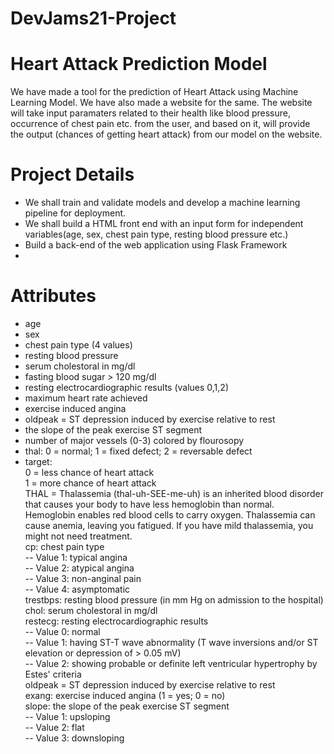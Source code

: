 # DevJams21-Project
# Heart Attack Prediction Model

We have made a tool for the prediction of Heart Attack using Machine Learning Model. We have also made a website for the same. The website will take input paramaters related to their health like blood pressure, occurrence of chest pain etc. from the user, and based on it, will provide the output (chances of getting heart attack) from our model on the website.

# Project Details
* We shall train and validate models and develop a machine learning pipeline for deployment.
* We shall build a HTML front end with an input form for independent variables(age, sex, chest pain type, resting blood pressure etc.)
* Build a back-end of the web application using Flask Framework
* 

# Attributes
* age
* sex
* chest pain type (4 values)
* resting blood pressure
* serum cholestoral in mg/dl
* fasting blood sugar > 120 mg/dl
* resting electrocardiographic results (values 0,1,2)
* maximum heart rate achieved
* exercise induced angina
* oldpeak = ST depression induced by exercise relative to rest
* the slope of the peak exercise ST segment
* number of major vessels (0-3) colored by flourosopy
* thal: 0 = normal; 1 = fixed defect; 2 = reversable defect
* target:<br /> 0 = less chance of heart attack <br /> 
            1 = more chance of heart attack <br />
THAL = Thalassemia (thal-uh-SEE-me-uh) is an inherited blood disorder that causes your body to have less hemoglobin than normal. Hemoglobin enables red blood cells to carry oxygen. Thalassemia can cause anemia, leaving you fatigued. If you have mild thalassemia, you might not need treatment. <br />
cp: chest pain type <br />
-- Value 1: typical angina <br />
-- Value 2: atypical angina <br />
-- Value 3: non-anginal pain <br />
-- Value 4: asymptomatic <br />
trestbps: resting blood pressure (in mm Hg on admission to the hospital) <br />
chol: serum cholestoral in mg/dl <br />
restecg: resting electrocardiographic results <br />
-- Value 0: normal <br />
-- Value 1: having ST-T wave abnormality (T wave inversions and/or ST elevation or depression of > 0.05 mV)<br />
-- Value 2: showing probable or definite left ventricular hypertrophy by Estes' criteria <br />
oldpeak = ST depression induced by exercise relative to rest<br />
exang: exercise induced angina (1 = yes; 0 = no)<br />
slope: the slope of the peak exercise ST segment<br />
-- Value 1: upsloping<br />
-- Value 2: flat<br />
-- Value 3: downsloping<br />
